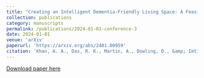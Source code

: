 ```yaml
---
title: "Creating an Intelligent Dementia-Friendly Living Space: A Feasibility Study Integrating Assistive Robotics, Wearable Sensors, and Spatial Technology"
collection: publications
category: manuscripts
permalink: /publications/2024-01-01-conference-3
date: 2024-01-01
venue: 'arXiv'
paperurl: 'https://arxiv.org/abs/2401.00959'
citation: 'Khan, A. A., Das, R. K., Martin, A., Dowling, D., &amp; Imtiaz, R. (2024). Creating an Intelligent Dementia-Friendly Living Space: A Feasibility Study Integrating Assistive Robotics, Wearable Sensors, and Spatial Technology. arXiv preprint arXiv:2401.00959.'
---
```


<a href='https://arxiv.org/abs/2401.00959'>Download paper here</a>

<!-- Recommended citation: Khan, A. A., Das, R. K., Martin, A., Dowling, D., & Imtiaz, R. (2024). Creating an Intelligent Dementia-Friendly Living Space: A Feasibility Study Integrating Assistive Robotics, Wearable Sensors, and Spatial Technology. arXiv preprint arXiv:2401.00959. -->